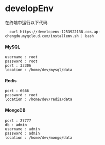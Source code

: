 # developEnv
在终端中运行以下代码
```
  curl https://developenv-1253922138.cos.ap-chengdu.myqcloud.com/installenv.sh | bash
```



#### MySQL

```
username : root
password : root
port : 33306
location : /home/dev/mysql/data
```



#### Redis

```
port : 6666
password : root
location : /home/dev/redis/data
```



#### MongoDB

```
port : 27777
db : admin
username : admin
password : admin
location : /home/dev/mongo/data
```

